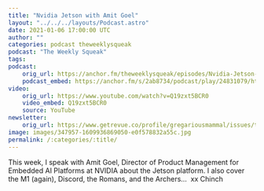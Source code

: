 ```yaml
---
title: "Nvidia Jetson with Amit Goel"
layout: "../../../layouts/Podcast.astro"
date: 2021-01-06 17:00:00 UTC
author: ""
categories: podcast theweeklysqueak
podcast: "The Weekly Squeak"
tags: 
podcast:
    orig_url: https://anchor.fm/theweeklysqueak/episodes/Nvidia-Jetson-with-Amit-Goel-eok9l7
    podcast_embed: https://anchor.fm/s/2ab8734/podcast/play/24831079/https%3A%2F%2Fd3ctxlq1ktw2nl.cloudfront.net%2Fstaging%2F2021-0-6%2Ffdbcd6be-045d-f632-e662-67f8e0f92abf.mp3
video:
    orig_url: https://www.youtube.com/watch?v=Q19zxt5BCR0
    video_embed: Q19zxt5BCR0
    source: YouTube
newsletter:
    orig_url: https://www.getrevue.co/profile/gregariousmammal/issues/the-weekly-squeak-nvidia-jetson-with-amit-goel-301910   
image: images/347957-1609936869050-e0f578832a55c.jpg
permalink: /:categories/:title/
---
```

This week, I speak with Amit Goel, Director of Product Management for Embedded AI Platforms at NVIDIA about the Jetson platform. I also cover the M1 (again), Discord, the Romans, and the Archers… &nbsp;xx Chinch